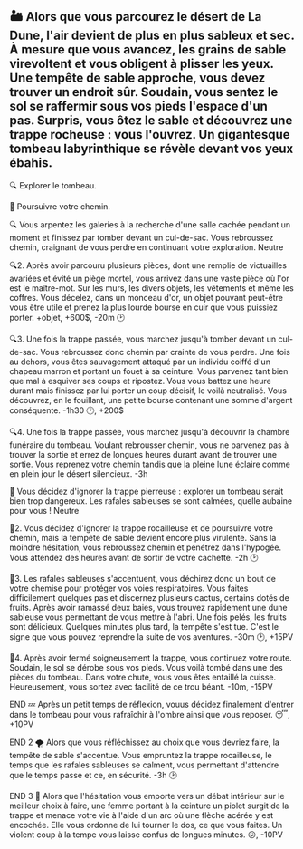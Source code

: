 ## 🏜️ Alors que vous parcourez le désert de La Dune, l'air devient de plus en plus sableux et sec. À mesure que vous avancez, les grains de sable virevoltent et vous obligent à plisser les yeux. Une tempête de sable approche, vous devez trouver un endroit sûr. Soudain, vous sentez le sol se raffermir sous vos pieds l'espace d'un pas. Surpris, vous ôtez le sable et découvrez une trappe rocheuse : vous l'ouvrez. Un gigantesque tombeau labyrinthique se révèle devant vos yeux ébahis.

🔍 Explorer le tombeau.

🚶 Poursuivre votre chemin.

🔍
Vous arpentez les galeries à la recherche d'une salle cachée pendant un moment et finissez par tomber devant un cul-de-sac. Vous rebroussez chemin, craignant de vous perdre en continuant votre exploration.
Neutre

🔍2.
Après avoir parcouru plusieurs pièces, dont une remplie de victuailles avariées et évité un piège mortel, vous arrivez dans une vaste pièce où l'or est le maître-mot. Sur les murs, les divers objets, les vêtements et même les coffres. Vous décelez, dans un monceau d'or, un objet pouvant peut-être vous être utile et prenez la plus lourde bourse en cuir que vous puissiez porter.
+objet, +600$, -20m 🕑

🔍3.
Une fois la trappe passée, vous marchez jusqu'à tomber devant un cul-de-sac. Vous rebroussez donc chemin par crainte de vous perdre. Une fois au dehors, vous êtes sauvagement attaqué par un individu coiffé d'un chapeau marron et portant un fouet à sa ceinture. Vous parvenez tant bien que mal à esquiver ses coups et ripostez. Vous vous battez une heure durant mais finissez par lui porter un coup décisif, le voilà neutralisé. Vous découvrez, en le fouillant, une petite bourse contenant une somme d'argent conséquente.
-1h30 🕑, +200$

🔍4. 
Une fois la trappe passée, vous marchez jusqu'à découvrir la chambre funéraire du tombeau. Voulant rebrousser chemin, vous ne parvenez pas à trouver la sortie et errez de longues heures durant avant de trouver une sortie. Vous reprenez votre chemin tandis que la pleine lune éclaire comme en plein jour le désert silencieux.
-3h


🚶
Vous décidez d'ignorer la trappe pierreuse : explorer un tombeau serait bien trop dangereux. Les rafales sableuses se sont calmées, quelle aubaine pour vous !
Neutre

🚶2.
Vous décidez d'ignorer la trappe rocailleuse et de poursuivre votre chemin, mais la tempête de sable devient encore plus virulente. Sans la moindre hésitation, vous rebroussez chemin et pénétrez dans l'hypogée. Vous attendez des heures avant de sortir de votre cachette.
-2h 🕑

🚶3.
Les rafales sableuses s'accentuent, vous déchirez donc un bout de votre chemise pour protéger vos voies respiratoires. Vous faites difficilement quelques pas et discernez plusieurs cactus, certains dotés de fruits. Après avoir ramassé deux baies, vous trouvez rapidement une dune sableuse vous permettant de vous mettre à l'abri. Une fois pelés, les fruits sont délicieux. Quelques minutes plus tard, la tempête s'est tue. C'est le signe que vous pouvez reprendre la suite de vos aventures.
-30m 🕑, +15PV

🚶4. 
Après avoir fermé soigneusement la trappe, vous continuez votre route. Soudain, le sol se dérobe sous vos pieds. Vous voilà tombé dans une des pièces du tombeau. Dans votre chute, vous vous êtes entaillé la cuisse. Heureusement, vous sortez avec facilité de ce trou béant. 
-10m, -15PV

END
💤 Après un petit temps de réflexion, vouus décidez finalement d'entrer dans le tombeau pour vous rafraîchir à l'ombre ainsi que vous reposer.
😴, +10PV

END 2 
🌪️ Alors que vous réfléchissez au choix que vous devriez faire, la tempête de sable s'accentue. Vous empruntez la trappe rocailleuse, le temps que les rafales sableuses se calment, vous permettant d'attendre que le temps passe et ce, en sécurité.
-3h 🕑

END 3
🏹 Alors que l'hésitation vous emporte vers un débat intérieur sur le meilleur choix à faire, une femme portant à la ceinture un piolet surgit de la trappe et menace votre vie à l'aide d'un arc où une flèche acérée y est encochée. Elle vous ordonne de lui tourner le dos, ce que vous faites. Un violent coup à la tempe vous laisse confus de longues minutes.
😖, -10PV
